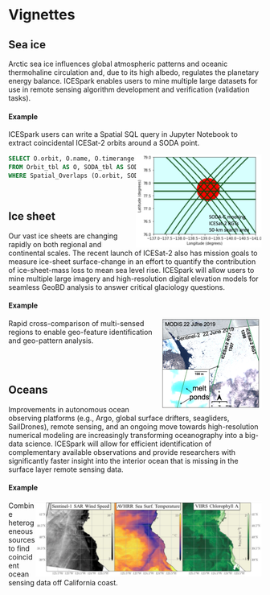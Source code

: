 # Vignettes

## Sea ice

Arctic sea ice influences global atmospheric patterns and oceanic thermohaline circulation and, due to its high albedo, regulates the planetary energy balance. ICESpark enables users to mine multiple large datasets for use in remote sensing algorithm development and verification (validation tasks).

#### Example

ICESpark users can write a Spatial SQL query in Jupyter Notebook to extract coincidental ICESat-2 orbits around a SODA point.

<img src="/images/sea-ice.png" width="250" style="float:right;clear: right">

```sql
SELECT O.orbit, O.name, O.timerange
FROM Orbit_tbl AS O, SODA_tbl AS SODA
WHERE Spatial_Overlaps (O.orbit, SODA.location)
```

<br>

## Ice sheet

Our vast ice sheets are changing rapidly on both regional and continental scales. The recent launch of ICESat-2 also has mission goals to measure ice-sheet surface-change in an effort to quantify the contribution of ice-sheet-mass loss to mean sea level rise. ICESpark will allow users to mine multiple large imagery and high-resolution digital elevation models for seamless GeoBD analysis to answer critical glaciology questions.

#### Example

<img src="/images/melt-pond.png" width="200" style="float:right">
Rapid cross-comparison of multi-sensed regions to enable geo-feature identification and geo-pattern analysis.

<br><br>

## Oceans

Improvements in autonomous ocean observing platforms (e.g., Argo, global surface drifters, seagliders, SailDrones), remote sensing, and an ongoing move towards high-resolution numerical modeling are increasingly transforming oceanography into a big-data science. ICESpark will allow for efficient identification of complementary available observations and provide researchers with significantly faster insight into the interior ocean that is missing in the surface layer remote sensing data.

#### Example

<img src="/images/ocean.png" width="450" style="float:right">
Combine heterogeneous sources to find coincident ocean sensing data off California coast.